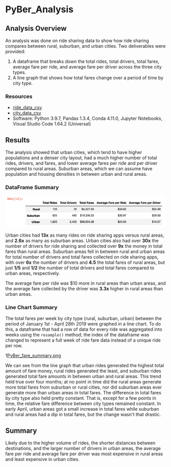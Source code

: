 # PyBer_Analysis

## Analysis Overview

An analysis was done on ride sharing data to show how ride sharing compares between rural, suburban, and urban cities. Two deliverables were provided:

1. A dataframe that breaks down the total rides, total drivers, total fares, average fare per ride, and average fare per driver across the three city types.
2. A line graph that shows how total fares change over a period of time by city type. 

### Resources
- [ride_data_csv](Resources/ride_data.csv)
- [city_data_csv](Resources/city_data.csv)
- Software: Python 3.9.7, Pandas 1.3.4, Conda 4.11.0, Jupyter Notebooks, Visual Studio Code 1.64.2 (Universal)

## Results

The analysis showed that urban cities, which tend to have higher populations and a denser city layout, had a much higher number of total rides, drivers, and fares, and lower average fares per ride and per driver compared to rural areas. Suburban areas, which we can assume have population and housing densities in between urban and rural areas. 

### DataFrame Summary

![Ridesharing_Summary_df_Image](Resources/Ridesharing_Summary_df.png)

Urban cities had **13x** as many rides on ride sharing apps versus rural areas, and **2.6x** as many as suburban areas. Urban cities also had over **30x** the number of drivers for ride sharing and collected over **9x** the money in total fares than rural areas. Suburban areas fell in between rural and urban areas for total number of drivers and total fares collected on ride sharing apps, with over **6x** the number of drivers and **4.5** the total fares of rural areas, but just **1/5** and **1/2** the number of total drivers and total fares compared to urban areas, respectively. 

 The average fare per ride was $10 more in rural areas than urban areas, and the average fare collected by the driver was **3.3x** higher in rural areas than urban areas. 

### Line Chart Summary

The total fares per week by city type (rural, suburban, urban) between the period of January 1st - April 28th 2019 were graphed in a line chart. To do this, a dataframe that had a row of data for every ride was aggregated into weeks using the `resample()` method; the index of the dataframe was changed to represent a full week of ride fare data instead of a unique ride per row. 

1[PyBer_fare_summary.png](Resources/PyBer_fare_summary.png)

We can see from the line graph that urban rides generated the highest total amount of fare money, rural rides generated the least, and suburban rides generated total fare amounts in between urban and rural areas. This trend held true over four months; at no point in time did the rural areas generate more total fares from suburban or rural cities, nor did suburban areas ever generate more than urban areas in total fares. The difference in total fares by city type also held pretty constant. That is, except for a few points in time, the relative fare difference between city types remained constant. In early April, urban areas got a small increase in total fares while suburban and rural areas had a dip in total fares, but the change wasn't that drastic. 

## Summary

Likely due to the higher volume of rides, the shorter distances between destinations, and the larger number of drivers in urban areas, the average fare per ride and average fare per driver was most expensive in rural areas and least expensive in urban cities.